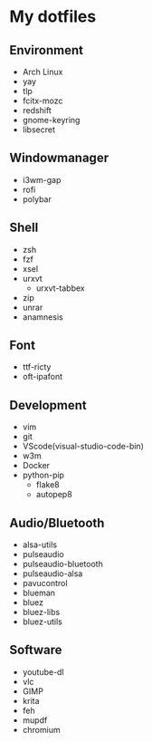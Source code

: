 # My dotfiles
## Environment
- Arch Linux
- yay
- tlp
- fcitx-mozc
- redshift
- gnome-keyring
- libsecret

## Windowmanager
- i3wm-gap
- rofi
- polybar

## Shell
- zsh
- fzf
- xsel
- urxvt
    * urxvt-tabbex
- zip
- unrar
- anamnesis

## Font
- ttf-ricty
- oft-ipafont

## Development
- vim
- git
- VScode(visual-studio-code-bin)
- w3m
- Docker
- python-pip
    * flake8
    * autopep8

## Audio/Bluetooth
- alsa-utils
- pulseaudio
- pulseaudio-bluetooth
- pulseaudio-alsa
- pavucontrol
- blueman
- bluez
- bluez-libs
- bluez-utils

## Software
- youtube-dl
- vlc
- GIMP
- krita
- feh
- mupdf
- chromium
